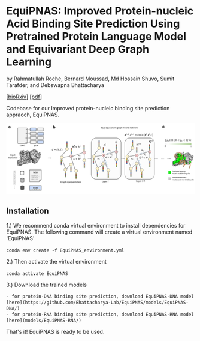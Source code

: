 # EquiPNAS: Improved Protein-nucleic Acid Binding Site Prediction Using Pretrained Protein Language Model and Equivariant Deep Graph Learning

by Rahmatullah Roche, Bernard Moussad, Md Hossain Shuvo, Sumit Tarafder, and Debswapna Bhattacharya

[[bioRxiv](https://www.biorxiv.org/content/...)] [[pdf](https://www.biorxiv.org/content/....full.pdf)]

Codebase for our Improved protein-nucleic binding site prediction appraoch, EquiPNAS.

![Workflow](./EquiPNAS.png)

## Installation

1.) We recommend conda virtual environment to install dependencies for EquiPNAS. The following command will create a virtual environment named 'EquiPNAS'

`conda env create -f EquiPNAS_environment.yml`

2.) Then activate the virtual environment

`conda activate EquiPNAS`

3.) Download the trained models

	- for protein-DNA binding site prediction, download EquiPNAS-DNA model [here](https://github.com/Bhattacharya-Lab/EquiPNAS/models/EquiPNAS-DNA/)
	- for protein-RNA binding site prediction, download EquiPNAS-RNA model [here](models/EquiPNAS-RNA/)


That's it! EquiPNAS is ready to be used.
